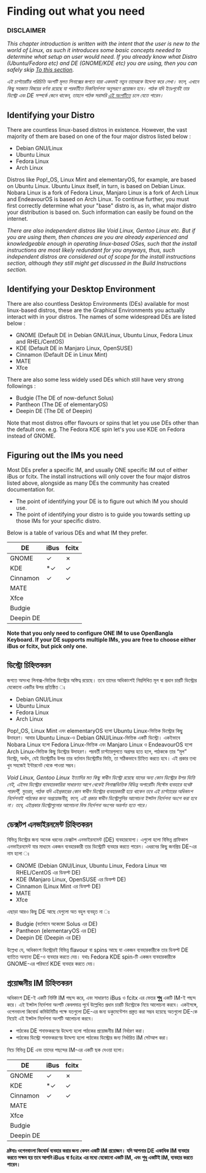 # Finding out what you need
### DISCLAIMER
*This chapter introduction is written with the intent that the user is new to the world of Linux, as such it introduces some basic concepts needed to determine what setup an user would need. If you already know what Distro (Ubuntu/Fedora etc) and DE (GNOME/KDE etc) you are using, then you can safely skip [To this section](#figuring-out-the-ims-you-need).*

*এই চাপ্ট্যারটির পরিচিতি অংশটি মূলত লিনাক্সের জগতে যারা একদমই নতুন তাদেরকে উদ্দেশ্য করে লেখা। ফলে, এখানে কিছু সহজাত বিষয়ের বর্ণনা রয়েছে যা পরবর্তীতে দিকনির্দেশনা অনুসরণে প্রয়োজন হবে। পাঠক যদি ইতঃপূর্বেই তার ডিস্ট্রো এবং DE সম্পর্কে জেনে থাকেন, তাহলে পাঠক সরাসরি [এই অংশটিতে](#পরয়োজনীয়-im-চিহনিতকরন) চলে যেতে পারেন।*
<!-- The anchor in the Bangla section is broken in Github's markdown viewer due to how Github vs. mdbook parse Bangla -->

## Identifying your Distro
There are countless linux-based distros in existence. However, the vast majority of them are based on one of the four major distros listed below :

- Debian GNU/Linux
- Ubuntu Linux
- Fedora Linux
- Arch Linux

Distros like Pop!_OS, Linux Mint and elementaryOS, for example, are based on Ubuntu Linux. Ubuntu Linux itself, in turn, is based on Debian Linux. Nobara Linux is a fork of Fedora Linux, Manjaro Linux is a fork of Arch Linux and EndeavourOS is based on Arch Linux.
To continue further, you must first correctly determine what your "base" distro is, as in, what major distro your distribution is based on. Such information can easily be found on the internet. 

*There are also independent distros like Void Linux, Gentoo Linux etc. But if you are using them, then chances are you are already experienced and knowledgeable enough in operating linux-based OSes, such that the install instructions are most likely redundant for you anyways, thus, such independent distros are considered out of scope for the install instructions section, although they still might get discussed in the Build Instructions section.*

## Identifying your Desktop Environment
There are also countless Desktop Environments (DEs) available for most linux-based distros, these are the Graphical Environments you actually interact with in your distros. The names of some widespread DEs are listed below :

- GNOME (Default DE in Debian GNU/Linux, Ubuntu Linux, Fedora Linux and RHEL/CentOS)
- KDE (Default DE in Manjaro Linux, OpenSUSE)
- Cinnamon (Default DE in Linux Mint)
- MATE
- Xfce

There are also some less widely used DEs which still have very strong followings :

- Budgie (The DE of now-defunct Solus)
- Pantheon (The DE of elementaryOS)
- Deepin DE (The DE of Deepin)

Note that most distros offer flavours or spins that let you use DEs other than the default one.
e.g. The Fedora KDE spin let's you use KDE on Fedora instead of GNOME.

## Figuring out the IMs you need
Most DEs prefer a specific IM, and usually ONE specific IM out of either iBus or fcitx. The install instructions will only cover the four major distros listed above, alongside as many DEs the community has created documentation for.

- The point of identifying your DE is to figure out which IM you should use.
- The point of identifying your distro is to guide you towards setting up those IMs for your specific distro.

Below is a table of various DEs and what IM they prefer.

| DE      |iBus     |fcitx    |
|---------|---------|---------|
|GNOME    | &check; | &cross; |
|KDE      | *&check;| &check; |
|Cinnamon | &check; | &check; |
|MATE     |         |         |
|Xfce     |         |         |
|Budgie   |         |         |
|Deepin DE|         |         |

**Note that you only need to configure ONE IM to use OpenBangla Keyboard. If your DE supports multiple IMs, you are free to choose either iBus or fcitx, but pick only one.**

## ডিস্ট্রো চি‌হ্নিতকরন
জগতে অসংখ্য লিনাক্স-ভিত্তিক ডিস্ট্রোর অস্তিত্ব রয়েছে। তবে তাদের অধিকাংশই নিম্নলিখিত মূল বা প্রধান চারটি ডিস্ট্রোর যেকোনো একটির উপর প্রতিষ্ঠিত ঃ

- Debian GNU/Linux
- Ubuntu Linux
- Fedora Linux
- Arch Linux

Pop!_OS, Linux Mint এবং elementaryOS হলো Ubuntu Linux-ভিত্তিক ডিস্ট্রোর কিছু উদাহরণ। আবার Ubuntu Linux-ও Debian GNU/Linux-ভিত্তিক একটি ডিস্ট্রো। একইভাবে Nobara Linux হলো Fedora Linux-ভিত্তিক এবং Manjaro Linux ও EndeavourOS হলো Arch Linux-ভিত্তিক কিছু ডিস্ট্রোর উদাহরণ।
পরবর্তী চাপ্ট্যারগুলতে অগ্রসর হতে হলে, পাঠককে তার “মূল” ডিস্ট্রো, অর্থাৎ, যেই ডিস্ট্রোটির উপর তার বর্তমান ডিস্ট্রোটির ভিত্তি, তা সঠিকভাবে চি‌হ্নিত করতে হবে। এই প্রকার তথ্য খুব সহজেই ইন্টারনেট থেকে পাওয়া সম্ভব।

*Void Linux, Gentoo Linux ইত্যাদির মত কিছু স্বাধীন ডিস্ট্রো রয়েছে যাদের অন্য কোন ডিস্ট্রোর উপর ভিত্তি নেই, এইসব ডিস্ট্রোর ব্যাবহারকারিরা সাধারণত আগে থেকেই লিনাক্সভিত্তিক বিভিন্ন অপারেটিং সিস্টেম ব্যবহারে যথেষ্ট পারদর্শী, সুতরাং, পাঠক যদি এইপ্রকারের কোন স্বাধীন ডিস্ট্রোর ব্যবহারকারী হয়ে থাকেন তবে এই চাপ্ট্যারের অধিকাংশ নির্দেশনাই পাঠকের জন্য অপ্রয়োজনীয়, ফলে, এই প্রকার স্বাধীন ডিস্ট্রোগুলির আলোচনা ইন্সটল নির্দেশনা অংশে করা হবে না। তবে, এইপ্রকার ডিস্ট্রোগুলোর আলোচনা বিল্ড নির্দেশনা অংশের অন্তর্গত হতে পারে।*

## ডেক্সটপ এনভাইরনমেন্ট চি‌হ্নিতকরন
বিভিন্ন ডিস্ট্রোর জন্য অনেক ধরনের ডেক্সটপ এনভাইরনমেন্ট (DE) ব্যবহারযোগ্য। এগুলো হলো বিভিন্ন গ্রাফিকাল এনভাইরনমেন্ট যার মাধ্যমে একজন ব্যবহারকারী তার ডিস্ট্রোটি ব্যবহার করতে পারেন। এধরনের কিছু জনপ্রিয় DE-এর নাম হলো ঃ

- GNOME (Debian GNU/Linux, Ubuntu Linux, Fedora Linux আর RHEL/CentOS এর ডিফল্ট DE)
- KDE (Manjaro Linux, OpenSUSE এর ডিফল্ট DE)
- Cinnamon (Linux Mint এর ডিফল্ট DE)
- MATE
- Xfce

এছাড়া আরও কিছু DE আছে যেগুলো অত বহুল ব্যবহৃত না ঃ

- Budgie (বর্তমানে অকেজো Solus এর DE)
- Pantheon (elementaryOS এর DE)
- Deepin DE (Deepin এর DE)

উল্লেখ্য যে, অধিকাংশ ডিস্ট্রোরই বিভিন্ন flavour বা spins আছে যা একজন ব্যবহারকারীকে তার ডিফল্ট DE ব্যাতিত অন্যান্য DE-ও ব্যবহার করতে দেয়।
যথাঃ Fedora KDE spin-টি একজন ব্যবহারকারীকে GNOME-এর পরিবর্তে KDE ব্যবহার করতে দেয়।

## প্রয়োজনীয় IM চি‌হ্নিতকরন
অধিকাংশ DE-ই একটি নির্দিষ্ট IM পছন্দ করে, এবং সাধারণত iBus ও fcitx এর ভেতর **শুধু** একটি IM-ই পছন্দ করে। এই ইন্সটল নির্দেশনা অংশটি কেবলমাত্র পূর্বে উল্লেখিত প্রধান চারটি ডিস্ট্রোকে নিয়ে আলোচনা করবে। একইসঙ্গে, ওপেনবাংলা কিবোর্ড কমিউনিটির পক্ষে যতগুলো DE-এর জন্য ডকুমেন্টেশন প্রস্তুত করা সম্ভব হয়েছে অতগুলো DE-কে নিয়েই এই ইন্সটল নির্দেশনা অংশটি আলোচনা করবে।

- পাঠকের DE শনাক্তকরণের উদ্দেশ্য হলো পাঠকের প্রয়োজনীয় IM নির্ধারণ করা।
- পাঠকের ডিস্ট্রো শনাক্তকরণের উদ্দেশ্য হলো পাঠকের ডিস্ট্রোর জন্য নির্ধারিত IM সেটআপ করা।

নিচে বিভিন্ন DE এবং তাদের পছন্দের IM-এর একটি ছক দেওয়া হলো।

| DE      |iBus     |fcitx    |
|---------|---------|---------|
|GNOME    | &check; | &cross; |
|KDE      | *&check;| &check; |
|Cinnamon | &check; | &check; |
|MATE     |         |         |
|Xfce     |         |         |
|Budgie   |         |         |
|Deepin DE|         |         |

**দ্রষ্টব্যঃ ওপেনবাংলা কিবোর্ড ব্যবহার করার জন্য কেবন একটি IM প্রয়োজন। যদি আপনার DE একাধিক IM ব্যবহার করতে সক্ষম হয় তবে আপনি iBus বা fcitx এর মধ্যে যেকোনো একটি IM, এবং শুধু একটিই IM, ব্যবহার করতে পারেন।**